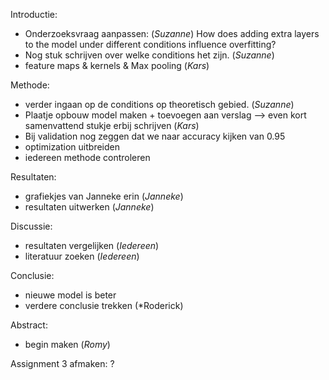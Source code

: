Introductie:
- Onderzoeksvraag aanpassen: (*Suzanne*)
    How does adding extra layers to the model under different conditions influence overfitting? 
- Nog stuk schrijven over welke conditions het zijn. (*Suzanne*)
- feature maps & kernels & Max pooling  (*Kars*)

Methode:
- verder ingaan op de conditions op theoretisch gebied. (*Suzanne*)
- Plaatje opbouw model maken + toevoegen aan verslag --> even kort samenvattend stukje erbij schrijven (*Kars*)
- Bij validation nog zeggen dat we naar accuracy kijken van 0.95
- optimization uitbreiden 
- iedereen methode controleren

Resultaten:
- grafiekjes van Janneke erin (*Janneke*)
- resultaten uitwerken (*Janneke*)

Discussie:
- resultaten vergelijken (*Iedereen*)
- literatuur zoeken (*Iedereen*)

Conclusie:
- nieuwe model is beter
- verdere conclusie trekken (*Roderick)

Abstract:
- begin maken (*Romy*)

Assignment 3 afmaken:
?
